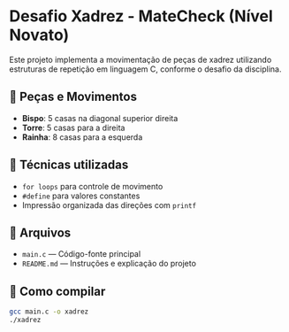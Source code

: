 # Desafio Xadrez - MateCheck (Nível Novato)

Este projeto implementa a movimentação de peças de xadrez utilizando estruturas de repetição em linguagem C, conforme o desafio da disciplina.

## 📌 Peças e Movimentos

- **Bispo**: 5 casas na diagonal superior direita
- **Torre**: 5 casas para a direita
- **Rainha**: 8 casas para a esquerda

## 🧠 Técnicas utilizadas

- `for loops` para controle de movimento
- `#define` para valores constantes
- Impressão organizada das direções com `printf`

## 📂 Arquivos

- `main.c` — Código-fonte principal
- `README.md` — Instruções e explicação do projeto

## 🚀 Como compilar

```bash
gcc main.c -o xadrez
./xadrez

